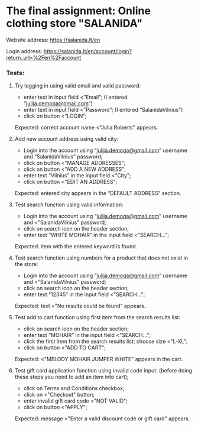 
# The final assignment: Online clothing store "SALANIDA"
Website address: https://salanida.lt/en

Login address: https://salanida.lt/en/account/login?return_url=%2Fen%2Faccount

### Tests:
1. Try logging in using valid email and valid password:
   * enter text in input field <”Email”; (I entered “julija.demoqa@gmail.com”)
   * enter text in input field <”Password”; (I entered “SalanidaVilnius”)
   * click on button <“LOGIN”;
   
   Expected: correct account name <"Julia Roberts" appears.


2. Add new account address using valid city:
   * Login into the account using “julija.demoqa@gmail.com” username and “SalanidaVilnius” password;
   * click on button <"MANAGE ADDRESSES";
   * click on button <"ADD A NEW ADDRESS";
   * enter text “Vilnius” in the input field <"City";
   * click on button <"EDIT AN ADDRESS";
   
   Expected: entered city appears in the “DEFAULT ADDRESS” section.


3. Test search function using valid information:
   * Login into the account using “julija.demoqa@gmail.com” username and <"SalanidaVilnius" password;
   * click on search icon on the header section;
   * enter text “WHITE MOHAIR” in the input field <"SEARCH…";
   
   Expected: item with the entered keyword is found.


4. Test search function using numbers for a product that does not exist in the store:
   * Login into the account using “julija.demoqa@gmail.com” username and <"SalanidaVilnius" password;
   * click on search icon on the header section;
   * enter text “12345” in the input field <"SEARCH…";
   
   Expected: text <"No results could be found" appears.


5. Test add to cart function using first item from the search results list:
   * click on search icon on the header section;
   * enter text “MOHAIR” in the input field <"SEARCH…";
   * click the first item from the search results list;
   choose size <"L-XL";
   * click on button <"ADD TO CART";
   
   Expected: <"MELODY MOHAIR JUMPER WHITE" appears in the cart.


6. Test gift card application function using invalid code input:
   (before doing these steps you need to add an item into cart);
   * click on Terms and Conditions checkbox;
   * click on <"Checkout" button;
   * enter invalid gift card code <"NOT VALID";
   * click on button <"APPLY";
   
   Expected: message <"Enter a valid discount code or gift card" appears.
